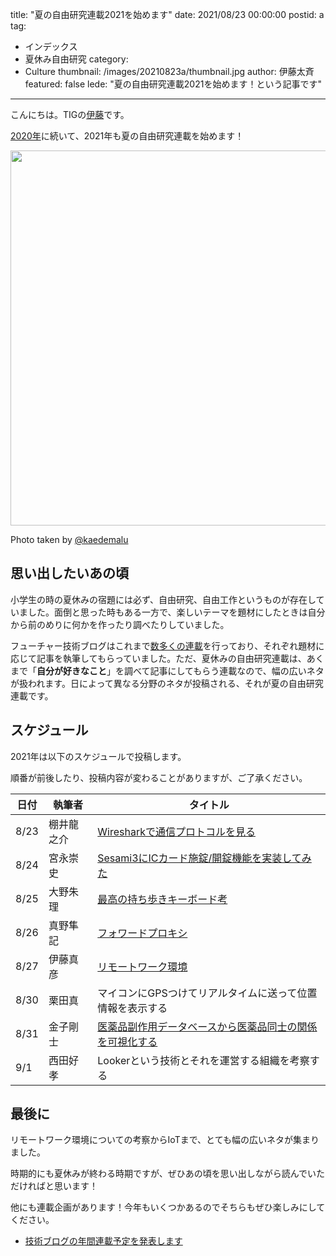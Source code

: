 title: "夏の自由研究連載2021を始めます"
date: 2021/08/23 00:00:00
postid: a
tag:
  - インデックス
  - 夏休み自由研究
category:
  - Culture
thumbnail: /images/20210823a/thumbnail.jpg
author: 伊藤太斉
featured: false
lede: "夏の自由研究連載2021を始めます！という記事です"
---
こんにちは。TIGの[伊藤](https://twitter.com/kaedemalu)です。

[2020年](/articles/20200726/)に続いて、2021年も夏の自由研究連載を始めます！

<img src="/images/20210823a/summer.jpg" alt="" width="900" height="600" loading="lazy">

Photo taken by [@kaedemalu](https://twitter.com/kaedemalu)

## 思い出したいあの頃

小学生の時の夏休みの宿題には必ず、自由研究、自由工作というものが存在していました。面倒と思った時もある一方で、楽しいテーマを題材にしたときは自分から前のめりに何かを作ったり調べたりしていました。

フューチャー技術ブログはこれまで[数多くの連載](/tags/インデックス/)を行っており、それぞれ題材に応じて記事を執筆してもらっていました。ただ、夏休みの自由研究連載は、あくまで「**自分が好きなこと**」を調べて記事にしてもらう連載なので、幅の広いネタが扱われます。日によって異なる分野のネタが投稿される、それが夏の自由研究連載です。

## スケジュール

2021年は以下のスケジュールで投稿します。

順番が前後したり、投稿内容が変わることがありますが、ご了承ください。

| 日付 | 執筆者 | タイトル |
| ---- | ----- | ----- |
| 8/23 | 棚井龍之介 | [Wiresharkで通信プロトコルを見る](/articles/20210823b/) |
| 8/24 | 宮永崇史 | [Sesami3にICカード施錠/開錠機能を実装してみた](/articles/20210824a/) |
| 8/25 | 大野朱理 | [最高の持ち歩きキーボード考](/articles/20210825b/) |
| 8/26 | 真野隼記 | [フォワードプロキシ](/articles/20210826b/) |
| 8/27 | 伊藤真彦 | [リモートワーク環境](/articles/20210827a/) |
| 8/30 | 栗田真 | マイコンにGPSつけてリアルタイムに送って位置情報を表示する |
| 8/31 | 金子剛士 | [医薬品副作用データベースから医薬品同士の関係を可視化する](/articles/20210901a/) |
| 9/1 | 西田好孝 | Lookerという技術とそれを運営する組織を考察する |

## 最後に

リモートワーク環境についての考察からIoTまで、とても幅の広いネタが集まりました。

時期的にも夏休みが終わる時期ですが、ぜひあの頃を思い出しながら読んでいただければと思います！

他にも連載企画があります！今年もいくつかあるのでそちらもぜひ楽しみにしてください。

* [技術ブログの年間連載予定を発表します](/articles/20210112/)
